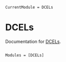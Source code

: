 ```@meta
CurrentModule = DCELs
```

# DCELs

Documentation for [DCELs](https://github.com/RodolfoFigueroa/DCELs.jl).

```@index
```

```@autodocs
Modules = [DCELs]
```
